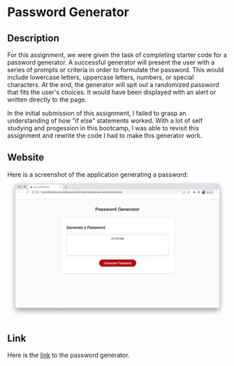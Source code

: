 # Password Generator

## Description
For this assignment, we were given the task of completing starter code for a password generator. A successful generator will present the user with a series of prompts or criteria in order to formulate the password. This would include lowercase letters, uppercase letters, numbers, or special characters. At the end, the generator will spit out a randomized password that fits the user's choices. It would have been displayed with an alert or written directly to the page. 

In the initial submission of this assignment, I failed to grasp an understanding of how "if else" statements worked. With a lot of self studying and progession in this bootcamp, I was able to revisit this assignment and rewrite the code I had to make this generator work.

## Website

Here is a screenshot of the application generating a password:
![screenshot of the generator](./assets/password%20generated.png)

## Link
Here is the [link](https://dejesusf.github.io/password-generator/) to the password generator.
